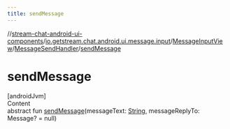 ```yaml
---
title: sendMessage
---
```

//[stream-chat-android-ui-components](../../../../index.md)/[io.getstream.chat.android.ui.message.input](../../index.md)/[MessageInputView](../index.md)/[MessageSendHandler](index.md)/[sendMessage](sendMessage.md)



# sendMessage  
[androidJvm]  
Content  
abstract fun [sendMessage](sendMessage.md)(messageText: [String](https://kotlinlang.org/api/latest/jvm/stdlib/kotlin/-string/index.html), messageReplyTo: Message? = null)  



